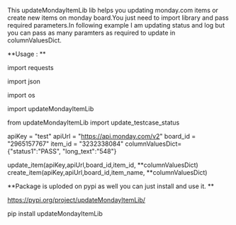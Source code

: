 This updateMondayItemLib lib helps you updating monday.com items or create new items on monday board.You just need to import library and pass required parameters.In following example I am updating status and log but you can pass as many paramters as required to update in columnValuesDict.

**Usage : **

import requests

import json

import os

import updateMondayItemLib

from updateMondayItemLib import update_testcase_status

apiKey = "test"
apiUrl = "https://api.monday.com/v2"
board_id = "2965157767"
item_id =  "3232338084"
columnValuesDict=  {"status1":"PASS", "long_text":"548"}


update_item(apiKey,apiUrl,board_id,item_id, **columnValuesDict)
create_item(apiKey,apiUrl,board_id,item_name, **columnValuesDict)

**Package is uploded on pypi as well you can just install and use it. **

https://pypi.org/project/updateMondayItemLib/

pip install updateMondayItemLib
